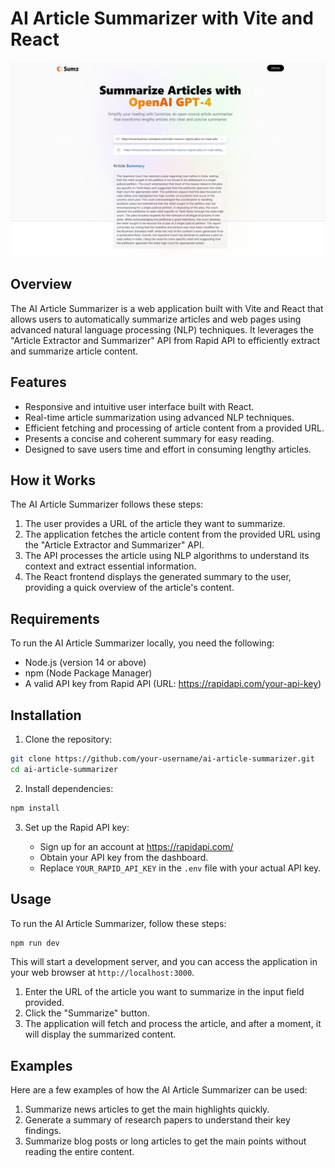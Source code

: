 # AI Article Summarizer with Vite and React

![AI Article Summarizer](./src/assets/ai-sum.jpeg)

## Overview

The AI Article Summarizer is a web application built with Vite and React that allows users to automatically summarize articles and web pages using advanced natural language processing (NLP) techniques. It leverages the "Article Extractor and Summarizer" API from Rapid API to efficiently extract and summarize article content.

## Features

- Responsive and intuitive user interface built with React.
- Real-time article summarization using advanced NLP techniques.
- Efficient fetching and processing of article content from a provided URL.
- Presents a concise and coherent summary for easy reading.
- Designed to save users time and effort in consuming lengthy articles.

## How it Works

The AI Article Summarizer follows these steps:

1. The user provides a URL of the article they want to summarize.
2. The application fetches the article content from the provided URL using the "Article Extractor and Summarizer" API.
3. The API processes the article using NLP algorithms to understand its context and extract essential information.
4. The React frontend displays the generated summary to the user, providing a quick overview of the article's content.

## Requirements

To run the AI Article Summarizer locally, you need the following:

- Node.js (version 14 or above)
- npm (Node Package Manager)
- A valid API key from Rapid API (URL: https://rapidapi.com/your-api-key)

## Installation

1. Clone the repository:

```bash
git clone https://github.com/your-username/ai-article-summarizer.git
cd ai-article-summarizer
```

2. Install dependencies:

```bash
npm install
```

3. Set up the Rapid API key:

   - Sign up for an account at https://rapidapi.com/
   - Obtain your API key from the dashboard.
   - Replace `YOUR_RAPID_API_KEY` in the `.env` file with your actual API key.

## Usage

To run the AI Article Summarizer, follow these steps:

```bash
npm run dev
```

This will start a development server, and you can access the application in your web browser at `http://localhost:3000`.

1. Enter the URL of the article you want to summarize in the input field provided.
2. Click the "Summarize" button.
3. The application will fetch and process the article, and after a moment, it will display the summarized content.

## Examples

Here are a few examples of how the AI Article Summarizer can be used:

1. Summarize news articles to get the main highlights quickly.
2. Generate a summary of research papers to understand their key findings.
3. Summarize blog posts or long articles to get the main points without reading the entire content.

